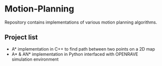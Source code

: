 # Motion-Planning
Repository contains implementations of various motion planning algorithms. 

## Project list
* A* implementation in C++ to find path between two points on a 2D map
* A* & AN* implementation in Python interfaced with OPENRAVE simulation environment
